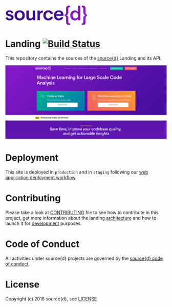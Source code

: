 ![source{d} logo](.github/logo-blue.png?raw=true)

# Landing [![Build Status](https://drone.srcd.host/api/badges/src-d/landing/status.svg)](https://drone.srcd.host/src-d/landing)

This repository contains the sources of the [source{d}](https://sourced.tech) Landing and its API.

![Screenshot](.github/screenshot.png?raw=true)


# Deployment

This site is deployed in `production` and in `staging` following our [web application deployment workflow](https://github.com/src-d/guide/blob/master/engineering/continuous-delivery.md).


# Contributing

Please take a look at [CONTRIBUTING](CONTRIBUTING.md) file to see how to contribute in this project, get more information about the landing [architecture](CONTRIBUTING.md#Architecture) and how to launch it for [development](CONTRIBUTING.md#Development) purposes.


# Code of Conduct

All activities under source{d} projects are governed by the [source{d} code of conduct](.github/CODE_OF_CONDUCT.md),


# License

Copyright (c) 2018 source{d}, see [LICENSE](LICENSE)
